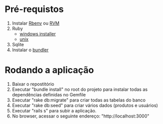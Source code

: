<h1>Pré-requistos</h1>
<ol>
  <li>Instalar <a target="_BLANK" href="https://github.com/sstephenson/rbenv">Rbenv</a> ou <a target="_BLANK" href="http://rvm.io/rvm/install">RVM</a></li>
  <li>Ruby
    <ul>
      <li><a target="_BLANK" href="http://rubyinstaller.org/">windows installer</a></li>
      <li><a target="_BLANK" href="https://github.com/sstephenson/rbenv#installing-ruby-versions">unix</a></li>
    </ul>
  </li>
  <li>Sqlite</li>
  <li>Instalar o <a target="_BLANK" href="http://bundler.io/">bundler</a></li>
</ol>

<h1>Rodando a aplicação</h1>
<ol>
  <li>Baixar o repostitório</li>
  <li>Executar "bundle install" no root do projeto para instalar todas as dependências definidas no Gemfile</li>
  <li>Executar "rake db:migrate" para criar todas as tabelas do banco</li>
  <li>Executar "rake db:seed" para criar vários dados (produtos e usuários)</li>
  <li>Executar "rails s" para subir a aplicação.</li>
  <li>No browser, acessar o seguinte endereço: "http://localhost:3000"</li>
</ol>

